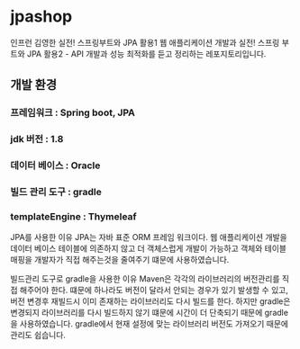 # jpashop
인프런 김영한 실전! 스프링부트와 JPA 활용1 웹 애플리케이션 개발과 실전! 스프링 부트와 JPA 활용2 - API 개발과 성능 최적화를 듣고 정리하는 레포지토리입니다. 


## 개발 환경
### 프레임워크 : Spring boot, JPA
### jdk 버전 : 1.8
### 데이터 베이스 : Oracle
### 빌드 관리 도구 : gradle
### templateEngine : Thymeleaf

JPA를 사용한 이유
JPA는 자바 표준 ORM 프레임 워크이다.
웹 애플리케이션 개발을 데이터 베이스 테이블에 의존하지 않고 더 객체스럽게 개발이 가능하고 객체와 테이블 매핑을 개발자가 직접 해주는것을 줄여주기 떄문에 사용하였습니다.

빌드관리 도구로 gradle을 사용한 이유
Maven은 각각의 라이브러리의 버전관리를 직접 해주어야 한다. 떄문에 하나라도 버전이 달라서 안되는 경우가 있기 발생할 수 있고, 버전 변경후 재빌드시 이미 존재하는 라이브러리도 다시 빌드를 한다.
하지만 gradle은 변경되지 라이브러리를 다시 빌드하지 않기 떄문에 시간이 더 단축되기 때문에 gradle을 사용하였습니다. gradle에서 현재 설정에 맞는 라이브러리 버전도 가져오기 때문에 관리도 쉽습니다.
